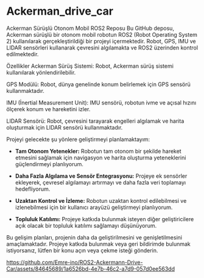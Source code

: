 # Ackerman_drive_car
Ackerman Sürüşlü Otonom Mobil ROS2 Reposu
Bu GitHub deposu, Ackerman sürüşlü bir otonom mobil robotun ROS2 (Robot Operating System 2) kullanılarak gerçekleştirildiği bir projeyi içermektedir. 
Robot, GPS, IMU ve LIDAR sensörleri kullanarak çevresini algılamakta ve ROS2 üzerinden kontrol edilmektedir.

Özellikler
Ackerman Sürüş Sistemi: Robot, Ackerman sürüş sistemi kullanılarak yönlendirilebilir.

GPS Modülü: Robot, dünya genelinde konum belirlemek için GPS sensörü kullanmaktadır.

IMU (İnertial Measurement Unit): IMU sensörü, robotun ivme ve açısal hızını ölçerek konum ve hareketini izler.

LIDAR Sensörü: Robot, çevresini tarayarak engelleri algılamak ve harita oluşturmak için LIDAR sensörü kullanmaktadır.


Projeyi gelecekte şu yönlere geliştirmeyi planlamaktayım:

- **Tam Otonom Yetenekler:** Robotun tam otonom bir şekilde hareket etmesini sağlamak için navigasyon ve harita oluşturma yeteneklerini güçlendirmeyi planlıyorum.

- **Daha Fazla Algılama ve Sensör Entegrasyonu:** Projeye ek sensörler ekleyerek, çevresel algılamayı artırmayı ve daha fazla veri toplamayı hedefliyorum.

- **Uzaktan Kontrol ve İzleme:** Robotun uzaktan kontrol edilebilmesi ve izlenebilmesi için bir kullanıcı arayüzü geliştirmeyi planlıyorum.

- **Topluluk Katılımı:** Projeye katkıda bulunmak isteyen diğer geliştiricilere açık olacak bir topluluk katılımı sağlamayı düşünüyorum.

Bu gelişim planları, projenin daha da geliştirilmesini ve genişletilmesini amaçlamaktadır. Projeye katkıda bulunmak veya geri bildirimde bulunmak istiyorsanız, lütfen bir konu açın veya çekme isteği gönderin.




https://github.com/Emre-ino/ROS2-Ackermann-Drive-Car/assets/84645689/1a6526bd-4e7b-46c2-a7d9-057d0ee563dd

